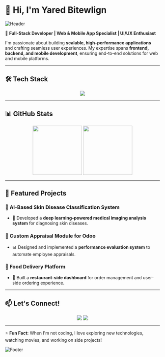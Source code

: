 # 👋 Hi, I'm Yared Bitewlign 

![Header](https://capsule-render.vercel.app/api?type=waving&color=gradient&height=200&section=header&text=Welcome%20to%20My%20GitHub!&fontSize=30&fontAlignY=35)

🚀 **Full-Stack Developer | Web & Mobile App Specialist | UI/UX Enthusiast**  

I'm passionate about building **scalable, high-performance applications** and crafting seamless user experiences. My expertise spans **frontend, backend, and mobile development**, ensuring end-to-end solutions for web and mobile platforms.  

---

## 🛠️ Tech Stack  
<div align="center">
  <img src="https://skillicons.dev/icons?i=react,nextjs,tailwind,js,ts,html,css,nodejs,express,mongodb,postgres,docker,git,github,figma,androidstudio" />
</div>

---

## 📊 GitHub Stats  
<div align="center">
  <img src="https://github-readme-stats.vercel.app/api?username=yared3214&show_icons=true&theme=radical" height="160px" />
  <img src="https://github-readme-streak-stats.herokuapp.com/?user=yared3214&theme=radical" height="160px" />
</div>

---

## 📌 Featured Projects  
### 🔹 **AI-Based Skin Disease Classification System**  
- 🏥 Developed a **deep learning-powered medical imaging analysis system** for diagnosing skin diseases.  

### 🔹 **Custom Appraisal Module for Odoo**  
- 📊 Designed and implemented a **performance evaluation system** to automate employee appraisals.  

### 🔹 **Food Delivery Platform**  
- 🍔 Built a **restaurant-side dashboard** for order management and user-side ordering experience.  

---

## 📫 Let's Connect!  
<p align="center">
  <a href="https://portfolio-steel-pi-37.vercel.app/"><img src="https://img.shields.io/badge/Portfolio-%23000000.svg?&style=for-the-badge&logo=web&logoColor=white"></a>
  <a href="your-linkedin-link"><img src="https://img.shields.io/badge/LinkedIn-%230077B5.svg?&style=for-the-badge&logo=linkedin&logoColor=white"></a>
</p>

---

⭐ **Fun Fact:** When I'm not coding, I love exploring new technologies, watching movies, and working on side projects!  

![Footer](https://capsule-render.vercel.app/api?type=waving&color=gradient&height=100&section=footer)
